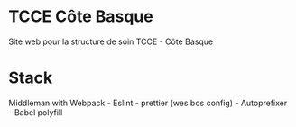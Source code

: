 # TCCE Côte Basque

Site web pour la structure de soin TCCE - Côte Basque

# Stack

Middleman with Webpack - Eslint - prettier (wes bos config) - Autoprefixer - Babel polyfill
